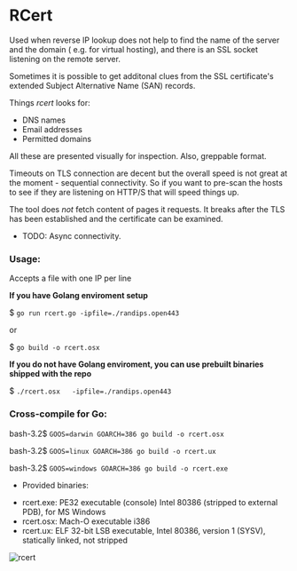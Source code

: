 # RCert
Used when reverse IP lookup does not help to find the name of the server and the domain ( e.g. for virtual hosting), and there is an SSL socket listening on the remote server.

Sometimes it is possible to get additonal clues from the SSL certificate's extended Subject Alternative Name (SAN) records.

Things *rcert* looks for:
- DNS names
- Email addresses
- Permitted domains

All these are presented visually for inspection. Also, greppable format. 

Timeouts on TLS connection are decent but the overall speed is not great at the moment - sequential connectivity.
So if you want to pre-scan the hosts to see if they are listening on HTTP/S that will speed things up.

The tool does *not* fetch content of pages it requests. It breaks after the TLS has been established and the certificate can be examined.

* TODO: Async connectivity.

### Usage:

Accepts a file with one IP per line

**If you have Golang enviroment setup**

$ `go run rcert.go -ipfile=./randips.open443`

or 

$ `go build -o rcert.osx`

**If you do not have Golang enviroment, you can use prebuilt binaries shipped with the repo**

$ `./rcert.osx   -ipfile=./randips.open443 `
### Cross-compile for Go:

bash-3.2$ `GOOS=darwin GOARCH=386 go build -o rcert.osx`

bash-3.2$ `GOOS=linux GOARCH=386 go build -o rcert.ux`

bash-3.2$ `GOOS=windows GOARCH=386 go build -o rcert.exe`

* Provided binaries:
- rcert.exe: PE32 executable (console) Intel 80386 (stripped to external PDB), for MS Windows
- rcert.osx: Mach-O executable i386
- rcert.ux:  ELF 32-bit LSB executable, Intel 80386, version 1 (SYSV), statically linked, not stripped

![rcert](https://github.com/dsnezhkov/rcert/raw/master/screenshot_448.png "rcert run")
